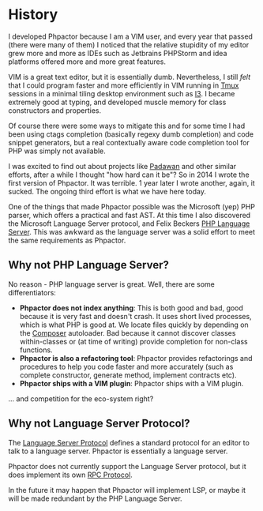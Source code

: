 History
=======

I developed Phpactor because I am a VIM user, and every year that passed
(there were many of them) I noticed that the relative stupidity of my editor
grew more and more as IDEs such as Jetbrains PHPStorm and idea platforms
offered more and more great features.

VIM is a great text editor, but it is essentially dumb. Nevertheless, I still
_felt_ that I could program faster and more efficiently in VIM running in
[Tmux](https://github.com/tmux/tmux/wiki) sessions in a minimal tiling desktop
environment such as [I3](https://i3wm.org/). I became extremely good at
typing, and developed muscle memory for class constructors and properties.

Of course there were some ways to mitigate this and for some time I had been
using ctags completion (basically regexy dumb completion) and code snippet
generators, but a real contextually aware code completion tool for PHP was
simply not available.

I was excited to find out about projects like
[Padawan](https://github.com/padawan-php/padawan.php) and other similar
efforts, after a while I thought "how hard can it be"? So in 2014 I wrote the
first version of Phpactor. It was terrible. 1 year later I wrote another,
again, it sucked. The ongoing third effort is what we have here today.

One of the things that made Phpactor possible was the Microsoft (yep) PHP
parser, which offers a practical and fast AST. At this time I also discovered
the Microsoft Language Server protocol, and Felix Beckers [PHP Language
Server](https://github.com/felixfbecker/php-language-server). This was awkward
as the language server was a solid effort to meet the same requirements as
Phpactor.

Why not PHP Language Server?
----------------------------

No reason - PHP language server is great. Well, there are some differentiators:

- **Phpactor does not index anything**: This is both good and bad, good
  because it is very fast and doesn't crash. It uses short lived processes,
  which is what PHP is good at. We locate files quickly by depending on
  the [Composer](https://getcomposer.org) autoloader. Bad because
  it cannot discover classes within-classes or (at time of writing) provide
  completion for non-class functions.
- **Phpactor is also a refactoring tool**: Phpactor provides refactorings and
  procedures to help you code faster and more accurately (such as complete
  constructor, generate method, implement contracts etc).
- **Phpactor ships with a VIM plugin**: Phpactor ships with a VIM plugin.

... and competition for the eco-system right?

Why not Language Server Protocol?
---------------------------------

The [Language Server
Protocol](https://github.com/Microsoft/language-server-protocol) defines a
standard protocol for an editor to talk to a language server. Phpactor is
essentially a language server.

Phpactor does not currently support the Language Server protocol, but it does
implement its own [RPC Protocol](rpc.md).

In the future it may happen that Phpactor will implement LSP, or maybe it will
be made redundant by the PHP Language Server.
